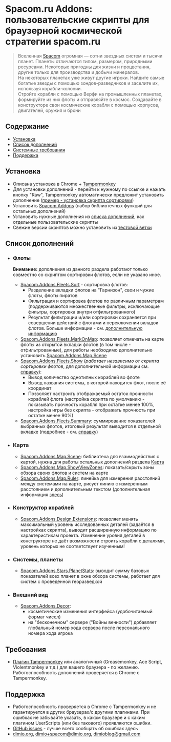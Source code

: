 # Spacom.ru Addons: пользовательские скрипты для браузерной космической стратегии spacom.ru

>Вселенная [Spacom](https://spacom.ru) огромная — сотни звездных систем и тысячи планет. Планеты отличаются типом, размером, природными ресурсами. Некоторые пригодны для жизни и процветания, другие только для производства и добычи минералов.\
На некоторых планетах уже живут другие игроки. Найдите самые богатые звезды с помощью зондов-разведчиков и заселите их, используя корабли-колонии.\
Стройте корабли с помощью Верфи на промышленных планетах, формируйте из них флоты и отправляйте в космос. Создавайте в конструкторе свои космические корабли с помощью корпусов, двигателей, оружия и брони

## Содержание
+ [Установка](#установка)
+ [Список дополнений](#список-дополнений)
+ [Системные требования](#требования)
+ [Поддержка](#поддержка)

## Установка

* Описана установка в Chrome + [Tampermonkey](http://tampermonkey.net/)
* Для установки дополнений - перейти к нужному по ссылке и нажать кнопку "Raw", Tampermonkey автоматически предложит установить дополнение ([пример - установка скрипта сортировки](./Addons/docs/img/script-install-example.png))
* Установить [Spacom.Addons](./Addons/Addons.user.js) (набор библиотечных функций для остальных дополнений)
* Установить нужные дополнения из [списка дополнений](#список-дополнений), как отдельные пользовательские скрипты
* Свежие версии скриптов можно установить из [тестовой ветки](../../tree/feature)

## Список дополнений

+ ### Флоты
    **Внимание:** дополнения из данного раздела работают только совместно со скриптом сортировки флотов, если не указано иное.
    * [Spacom.Addons.Fleets.Sort](./Addons/Fleets/Sort.user.js) - сортировка флотов:
        - Разделение вкладки флотов на "Гарнизон", свои и чужие флоты, флоты пиратов
        - Фильтрация и сортировка флотов по различным параметрам (поддерживаются множественные фильтры, исключающие фильтры, сортировка внутри отфильтрованного)
        - Результат фильтрации и/или сортировки сохраняется при совершении действий с флотами и переключении вкладок флотов. Больше информации - см. [дополнительную информацию](./Addons/docs/fleets-sort.md)
    * [Spacom.Addons.Fleets.MarkOnMap](./Addons/Fleets/MarkOnMap.user.js): позволяет отмечать на карте флоты из открытой вкладки флотов (в том числе - отфильтрованные), для работы необходимо дополнительно установить [Spacom.Addons.Map.Scene](./Addons/Map/Scene.user.js)
    * [Spacom.Addons.Fleets.Show](./Addons/Fleets/Show.user.js) (*работает независимо от скрипта сортировки флотов*, для дополнительной информации см. [справку](./Addons/docs/fleets-show.md)):
        - Вывод количество однотипных кораблей во флоте
        - Вывод названия системы, в которой находится флот, после её координат
        - Позволяет настроить отображаемый остаток прочности кораблей флота (настройка скрипта по умолчанию - показывать прочность корабля при остатке менее 100%, настройка игры без скрипта - отображать прочность при остатке менее 90%)
   * [Spacom.Addons.Fleets.Summary](./Addons/Fleets/Summary.user.js): суммирование показателей выбранных флотов, итоговый результат выводится в отдельной вкладке (подробнее - см. [справку](./Addons/docs/fleets-summary.md))

+ ### Карта
    * [Spacom.Addons.Map.Scene](./Addons/Map/Scene.user.js): библиотека для взаимодействия с картой, нужна для работы остальных дополнений раздела [Карта](#карта)
    * [Spacom.Addons.Map.ShowViewZones](./Addons/Map/ShowViewZones.user.js): показать/скрыть зоны обзора своих флотов и систем на карте
    * [Spacom.Addons.Map.Ruler](./Addons/Map/Ruler.user.js): линейка для измерения расстояний между системами на карте, рисует линию с измеренным расстоянием и дополнительным текстом (дополнительная информация [здесь](./Addons/docs/ruler.md))

+ ### Конструктор кораблей
    * [Spacom.Addons.Design.Extensions](./Addons/Design/Extensions.user.js): позволяет менять максимальный уровень исследованных деталей (задаётся в настройках скрипта), выводит расширенную информацию по характеристикам проекта. Изменение уровня деталей в конструкторе не даёт возможности строить корабли с деталями, уровень которых не соответствует изученным!

+ ### Системы, планеты
    * [Spacom.Addons.Stars.PlanetStats](./Addons/Stars/PlanetStats.user.js): выводит сумму базовых показателей всех планет в окне обзора системы, работает для систем с проведённой георазведкой

+ ### Внешний вид
    * [Spacom.Addons.Decor](./Addons/Decor/Decor.user.js):
        - косметические изменения интерфейса (удобочитаемый формат чисел)
        - на "бесконечном" сервере ("Войны вечности") добавляет глобальный номер хода сервера после персонального номера хода игрока

## Требования

* [Плагин Tampermonkey](http://tampermonkey.net/) или аналогичный (Greasemonkey, Ace Script, Violentmonkey и т.д.) для вашего браузера - по желанию. Работоспособность дополнений проверяется в Chrome с Tampermonkey.

## Поддержка

* Работоспособность проверяется в Chrome с Tampermonkey и не гарантируется в других браузерах/с другими плагинами. При ошибках не забывайте указать, в каком браузере и с каким плагином UserScripts (или без такового) проявляются ошибки.
* [GitHub issues](../../issues) - лучше всего сообщать об ошибках здесь
* [dimio.org](http://dimio.org), dimio+spacom@dimio.org, dimioblog@gmail.com
